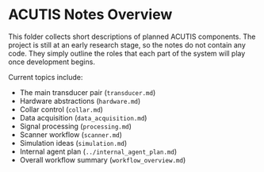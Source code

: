 # ACUTIS Notes Overview

This folder collects short descriptions of planned ACUTIS components. The project is still at an early research stage, so the notes do not contain any code. They simply outline the roles that each part of the system will play once development begins.

Current topics include:
- The main transducer pair (`transducer.md`)
- Hardware abstractions (`hardware.md`)
- Collar control (`collar.md`)
- Data acquisition (`data_acquisition.md`)
- Signal processing (`processing.md`)
- Scanner workflow (`scanner.md`)
- Simulation ideas (`simulation.md`)
- Internal agent plan (`../internal_agent_plan.md`)
- Overall workflow summary (`workflow_overview.md`)
